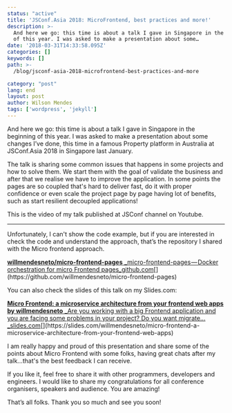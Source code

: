 ```yaml
---
status: "active"
title: 'JSConf.Asia 2018: MicroFrontend, best practices and more!'
description: >-
  And here we go: this time is about a talk I gave in Singapore in the beginning
  of this year. I was asked to make a presentation about some…
date: '2018-03-31T14:33:58.095Z'
categories: []
keywords: []
path: >-
  /blog/jsconf-asia-2018-microfrontend-best-practices-and-more

category: "post"
lang: end
layout: post
author: Wilson Mendes
tags: ['wordpress', 'jekyll']
---
```


And here we go: this time is about a talk I gave in Singapore in the beginning of this year. I was asked to make a presentation about some changes I’ve done, this time in a famous Property platform in Australia at JSConf.Asia 2018 in Singapore last January.

The talk is sharing some common issues that happens in some projects and how to solve them. We start them with the goal of validate the business and after that we realise we have to improve the application. In some points the pages are so coupled that's hard to deliver fast, do it with proper confidence or even scale the project page by page having lot of benefits, such as start resilient decoupled applications!

This is the video of my talk published at JSConf channel on Youtube.


<hr/>

Unfortunately, I can't show the code example, but if you are interested in check the code and understand the approach, that’s the repository I shared with the Micro frontend approach.

[**willmendesneto/micro-frontend-pages**
_micro-frontend-pages — Docker orchestration for micro Frontend pages_github.com](https://github.com/willmendesneto/micro-frontend-pages "https://github.com/willmendesneto/micro-frontend-pages")[](https://github.com/willmendesneto/micro-frontend-pages)

You can also check the slides of this talk on my Slides.com:

[**Micro Frontend: a microservice architecture from your frontend web apps by willmendesneto**
_Are you working with a big Frontend application and you are facing some problems in your project? Do you want migrate…_slides.com](https://slides.com/willmendesneto/micro-frontend-a-microservice-architecture-from-your-frontend-web-apps "https://slides.com/willmendesneto/micro-frontend-a-microservice-architecture-from-your-frontend-web-apps")[](https://slides.com/willmendesneto/micro-frontend-a-microservice-architecture-from-your-frontend-web-apps)

I am really happy and proud of this presentation and share some of the points about Micro Frontend with some folks, having great chats after my talk…that's the best feedback I can receive.

If you like it, feel free to share it with other programmers, developers and engineers. I would like to share my congratulations for all conference organisers, speakers and audience. You are amazing!

That’s all folks. Thank you so much and see you soon!
